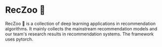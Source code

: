 # RecZoo :panda_face:
RecZoo :feet: is a collection of deep learning applications in recommendation algorithms. 
It mainly collects the mainstream recommendation models and our team's research results in recommendation systems.
The framework uses pytorch.

